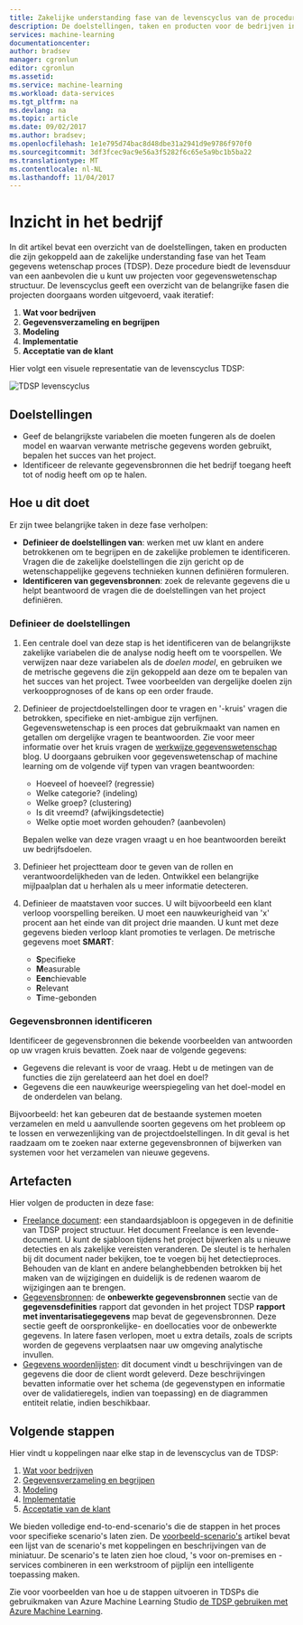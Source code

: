 ```yaml
---
title: Zakelijke understanding fase van de levenscyclus van de procedure voor het Team gegevens wetenschappelijke - Azure | Microsoft Docs
description: De doelstellingen, taken en producten voor de bedrijven inzicht fase gegevenswetenschap projecten
services: machine-learning
documentationcenter: 
author: bradsev
manager: cgronlun
editor: cgronlun
ms.assetid: 
ms.service: machine-learning
ms.workload: data-services
ms.tgt_pltfrm: na
ms.devlang: na
ms.topic: article
ms.date: 09/02/2017
ms.author: bradsev;
ms.openlocfilehash: 1e1e795d74bac8d48dbe31a2941d9e9786f970f0
ms.sourcegitcommit: 3df3fcec9ac9e56a3f5282f6c65e5a9bc1b5ba22
ms.translationtype: MT
ms.contentlocale: nl-NL
ms.lasthandoff: 11/04/2017
---
```

# <a name="business-understanding"></a>Inzicht in het bedrijf

In dit artikel bevat een overzicht van de doelstellingen, taken en producten die zijn gekoppeld aan de zakelijke understanding fase van het Team gegevens wetenschap proces (TDSP). Deze procedure biedt de levensduur van een aanbevolen die u kunt uw projecten voor gegevenswetenschap structuur. De levenscyclus geeft een overzicht van de belangrijke fasen die projecten doorgaans worden uitgevoerd, vaak iteratief:

   1. **Wat voor bedrijven**
   2. **Gegevensverzameling en begrijpen**
   3. **Modeling**
   4. **Implementatie**
   5. **Acceptatie van de klant**

Hier volgt een visuele representatie van de levenscyclus TDSP: 

![TDSP levenscyclus](./media/lifecycle/tdsp-lifecycle2.png) 


## <a name="goals"></a>Doelstellingen
* Geef de belangrijkste variabelen die moeten fungeren als de doelen model en waarvan verwante metrische gegevens worden gebruikt, bepalen het succes van het project.
* Identificeer de relevante gegevensbronnen die het bedrijf toegang heeft tot of nodig heeft om op te halen.

## <a name="how-to-do-it"></a>Hoe u dit doet
Er zijn twee belangrijke taken in deze fase verholpen: 

   * **Definieer de doelstellingen van**: werken met uw klant en andere betrokkenen om te begrijpen en de zakelijke problemen te identificeren. Vragen die de zakelijke doelstellingen die zijn gericht op de wetenschappelijke gegevens technieken kunnen definiëren formuleren.
   * **Identificeren van gegevensbronnen**: zoek de relevante gegevens die u helpt beantwoord de vragen die de doelstellingen van het project definiëren.

### <a name="define-objectives"></a>Definieer de doelstellingen
1. Een centrale doel van deze stap is het identificeren van de belangrijkste zakelijke variabelen die de analyse nodig heeft om te voorspellen. We verwijzen naar deze variabelen als de *doelen model*, en gebruiken we de metrische gegevens die zijn gekoppeld aan deze om te bepalen van het succes van het project. Twee voorbeelden van dergelijke doelen zijn verkoopprognoses of de kans op een order fraude.

2. Definieer de projectdoelstellingen door te vragen en '-kruis' vragen die betrokken, specifieke en niet-ambigue zijn verfijnen. Gegevenswetenschap is een proces dat gebruikmaakt van namen en getallen om dergelijke vragen te beantwoorden. Zie voor meer informatie over het kruis vragen de [werkwijze gegevenswetenschap](https://blogs.technet.microsoft.com/machinelearning/2016/03/28/how-to-do-data-science/) blog. U doorgaans gebruiken voor gegevenswetenschap of machine learning om de volgende vijf typen van vragen beantwoorden:
 
   * Hoeveel of hoeveel? (regressie)
   * Welke categorie? (indeling)
   * Welke groep? (clustering)
   * Is dit vreemd? (afwijkingsdetectie)
   * Welke optie moet worden gehouden? (aanbevolen)

   Bepalen welke van deze vragen vraagt u en hoe beantwoorden bereikt uw bedrijfsdoelen.

3. Definieer het projectteam door te geven van de rollen en verantwoordelijkheden van de leden. Ontwikkel een belangrijke mijlpaalplan dat u herhalen als u meer informatie detecteren. 

4. Definieer de maatstaven voor succes. U wilt bijvoorbeeld een klant verloop voorspelling bereiken. U moet een nauwkeurigheid van 'x' procent aan het einde van dit project drie maanden. U kunt met deze gegevens bieden verloop klant promoties te verlagen. De metrische gegevens moet **SMART**: 

   * **S**pecifieke 
   * **M**easurable
   * **Een**chievable 
   * **R**elevant 
   * **T**ime-gebonden 

### <a name="identify-data-sources"></a>Gegevensbronnen identificeren
Identificeer de gegevensbronnen die bekende voorbeelden van antwoorden op uw vragen kruis bevatten. Zoek naar de volgende gegevens:

* Gegevens die relevant is voor de vraag. Hebt u de metingen van de functies die zijn gerelateerd aan het doel en doel?
* Gegevens die een nauwkeurige weerspiegeling van het doel-model en de onderdelen van belang.

Bijvoorbeeld: het kan gebeuren dat de bestaande systemen moeten verzamelen en meld u aanvullende soorten gegevens om het probleem op te lossen en verwezenlijking van de projectdoelstellingen. In dit geval is het raadzaam om te zoeken naar externe gegevensbronnen of bijwerken van systemen voor het verzamelen van nieuwe gegevens.

## <a name="artifacts"></a>Artefacten
Hier volgen de producten in deze fase:

   * [Freelance document](https://github.com/Azure/Azure-TDSP-ProjectTemplate/blob/master/Docs/Project/Charter.md): een standaardsjabloon is opgegeven in de definitie van TDSP project structuur. Het document Freelance is een levende-document. U kunt de sjabloon tijdens het project bijwerken als u nieuwe detecties en als zakelijke vereisten veranderen. De sleutel is te herhalen bij dit document nader bekijken, toe te voegen bij het detectieproces. Behouden van de klant en andere belanghebbenden betrokken bij het maken van de wijzigingen en duidelijk is de redenen waarom de wijzigingen aan te brengen.  
   * [Gegevensbronnen](https://github.com/Azure/Azure-TDSP-ProjectTemplate/blob/master/Docs/DataReport/Data%20Defintion.md#raw-data-sources): de **onbewerkte gegevensbronnen** sectie van de **gegevensdefinities** rapport dat gevonden in het project TDSP **rapport met inventarisatiegegevens** map bevat de gegevensbronnen. Deze sectie geeft de oorspronkelijke- en doellocaties voor de onbewerkte gegevens. In latere fasen verlopen, moet u extra details, zoals de scripts worden de gegevens verplaatsen naar uw omgeving analytische invullen.  
   * [Gegevens woordenlijsten](https://github.com/Azure/Azure-TDSP-ProjectTemplate/tree/master/Docs/Data_Dictionaries): dit document vindt u beschrijvingen van de gegevens die door de client wordt geleverd. Deze beschrijvingen bevatten informatie over het schema (de gegevenstypen en informatie over de validatieregels, indien van toepassing) en de diagrammen entiteit relatie, indien beschikbaar.

## <a name="next-steps"></a>Volgende stappen

Hier vindt u koppelingen naar elke stap in de levenscyclus van de TDSP:

   1. [Wat voor bedrijven](lifecycle-business-understanding.md)
   2. [Gegevensverzameling en begrijpen](lifecycle-data.md)
   3. [Modeling](lifecycle-modeling.md)
   4. [Implementatie](lifecycle-deployment.md)
   5. [Acceptatie van de klant](lifecycle-acceptance.md)

We bieden volledige end-to-end-scenario's die de stappen in het proces voor specifieke scenario's laten zien. De [voorbeeld-scenario's](walkthroughs.md) artikel bevat een lijst van de scenario's met koppelingen en beschrijvingen van de miniatuur. De scenario's te laten zien hoe cloud, 's voor on-premises en -services combineren in een werkstroom of pijplijn een intelligente toepassing maken. 

Zie voor voorbeelden van hoe u de stappen uitvoeren in TDSPs die gebruikmaken van Azure Machine Learning Studio [de TDSP gebruiken met Azure Machine Learning](http://aka.ms/datascienceprocess).
